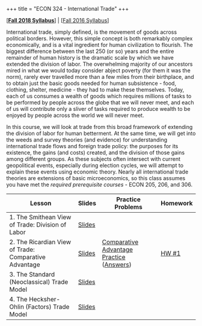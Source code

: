 +++
title = "ECON 324 - International Trade"
+++

[[**Fall 2018 Syllabus**](https://www.dropbox.com/s/26dxgos34p5cfhs/ECON_324_Syllabus_Safner.pdf?dl=0)] | [[Fall 2016 Syllabus](https://www.dropbox.com/s/26dxgos34p5cfhs/ECON_324_Syllabus_Safner.pdf?dl=0)]

International trade, simply defined, is the movement of goods across political borders. However, this simple concept is both remarkably complex economically, and is a vital ingredient for human civilization to flourish. The biggest difference between the last 250 (or so) years and the entire remainder of human history is the dramatic scale by which we have extended the division of labor. The overwhelming majority of our ancestors mired in what we would today consider abject poverty (for them it was the norm), rarely ever travelled more than a few miles from their birthplace, and to obtain just the basic goods needed for human subsistence - food, clothing, shelter, medicine - they had to make these themselves. Today, each of us consumes a wealth of goods which requires millions of tasks to be performed by people across the globe that we will never meet, and each of us will contribute only a sliver of tasks required to produce wealth to be enjoyed by people across the world we will never meet. 

In this course, we will look at trade from this broad framework of extending the division of labor for human betterment. At the same time, we will get into the weeds and survey theories (and evidence) for  understanding international trade flows and foreign trade policy: the purposes for its existence, the gains (and costs) created, and the division of those gains among different groups. As these subjects often intersect with current geopolitical events, especially during election cycles, we will attempt to explain these events using economic theory. Nearly all international trade theories are extensions of basic microeconomics, so this class assumes you have met the *required prerequisite courses* - ECON 205, 206, and 306. 


| Lesson | Slides | Practice Problems | Homework | 
|---|---|---|---|
| 1. The Smithean View of Trade: Division of Labor |  [Slides](https://www.dropbox.com/s/chz3mlpqm4vf3r3/Lesson1.pdf?dl=0) | | | 
| 2. The Ricardian View of Trade: Comparative Advantage |  [Slides](https://www.dropbox.com/s/0jz926cugahow9m/Lesson2.pdf?dl=0) | [Comparative Advantage Practice](https://www.dropbox.com/s/iz6l2rne3uzxoog/Comparative%20Advantage%20Practice%20Problems.pdf?dl=0) ([Answers](https://www.dropbox.com/s/5aegit2q7ycukyl/Comparative%20Advantage%20Practice%20Problems%20Answers.pdf?dl=0)) | [HW #1](https://www.dropbox.com/s/ai1bb86v9hbii7s/Homework1.pdf?dl=0) | 
| 3. The Standard (Neoclassical) Trade Model |  [Slides](https://www.dropbox.com/s/zdy8x8btwcmc3k7/Lesson3.pdf?dl=0) | | | 
| 4. The Hecksher-Ohlin (Factors) Trade Model |  [Slides](https://www.dropbox.com/s/m0iiw3nm0hooe5j/Lesson4.pdf?dl=0) | | | 